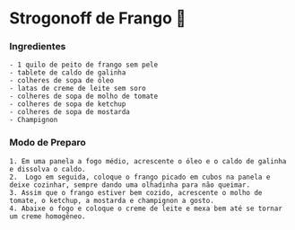 # Strogonoff de Frango :chicken:

### Ingredientes
    - 1 quilo de peito de frango sem pele
    - tablete de caldo de galinha
    - colheres de sopa de óleo
    - latas de creme de leite sem soro
    - colheres de sopa de molho de tomate
    - colheres de sopa de ketchup
    - colheres de sopa de mostarda
    - Champignon

### Modo de Preparo
    1. Em uma panela a fogo médio, acrescente o óleo e o caldo de galinha e dissolva o caldo.
    2.  Logo em seguida, coloque o frango picado em cubos na panela e deixe cozinhar, sempre dando uma olhadinha para não queimar.
    3. Assim que o frango estiver bem cozido, acrescente o molho de tomate, o ketchup, a mostarda e champignon a gosto.
    4. Abaixe o fogo e coloque o creme de leite e mexa bem até se tornar um creme homogêneo.
